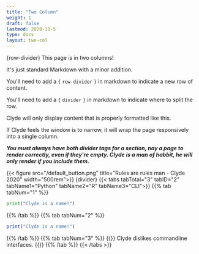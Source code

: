 ```yaml
---
title: "Two Column"
weight: 1
draft: false
lastmod: 2020-11-5
type: docs
layout: two-col
---
```

{row-divider}
This page is in two columns! 

It's just standard Markdown with a minor addition.

You'll need to add a `{` `row-divider` `}` in markdown to indicate a new row of content.

You'll need to add a `{` `divider` `}` in markdown to indicate where to split the row.

Clyde will only display content that is properly formatted like this.

If Clyde feels the window is to narrow, it will wrap the page responsively into a single column.

***You must always have both divider tags for a section, nay a page to render correctly, even if they're empty. Clyde is a man of habbit, he will only render if you include them.***


{{< figure src="/default_button.png" title="Rules are rules man - Clyde 2020" width="500rem">}}
{divider}
{{< tabs tabTotal="3" tabID="2" tabName1="Python" tabName2="R" tabName3="CLI">}}
{{% tab tabNum="1" %}}
``` Python
print("Clyde is a name!")
```
{{% /tab %}}
{{% tab tabNum="2" %}}
``` R
print("Clyde is a name!")
```
{{% /tab %}}
{{% tab tabNum="3" %}}
{{<content-textbox>}}
Clyde dislikes commandline interfaces.
{{</content-textbox>}}
{{% /tab %}}
{{< /tabs >}}
